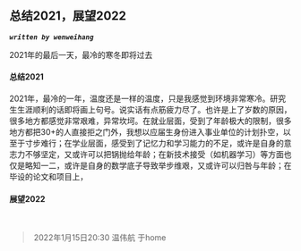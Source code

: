 ## 总结2021，展望2022

***`written by wenweihang`***

2021年的最后一天，最冷的寒冬即将过去

#### 总结2021

​		2021年，最冷的一年，温度还是一样的温度，只是我感觉到环境非常寒冷。研究生生涯顺利的话即将画上句号。说实话有点筋疲力尽了。也许是上了岁数的原因，很多地方都感觉非常艰难，异常坎坷。在就业层面，受到了年龄极大的限制，很多地方都把30+的人直接拒之门外，我想以应届生身份进入事业单位的计划扑空，以至于寸步难行；在学业层面，感受到了记忆力和学习能力的不足，或许是自身的意志力不够坚定，又或许可以把锅抛给年龄；在新技术接受（如机器学习）等方面也仅是略知一二，或许是自身的数学底子导致举步维艰，又或许可以归咎与年龄；在毕设的论文和项目上，

#### 展望2022

​	

> ​														2022年1月15日20:30	温伟航 于home



